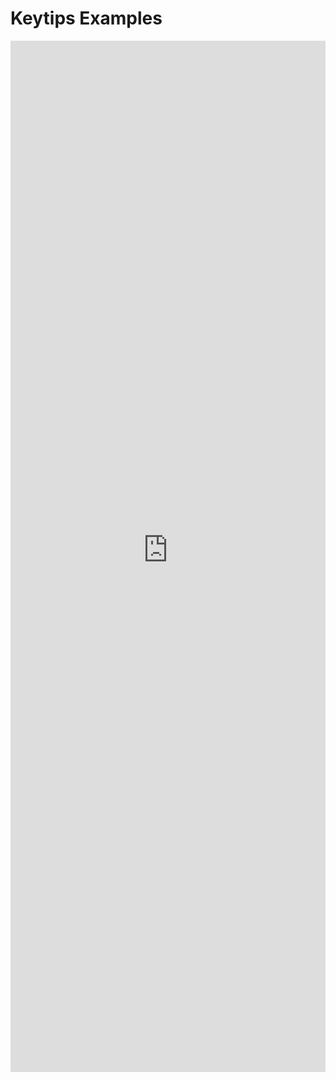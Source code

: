 # Keytips Examples

<iframe 
    title='Keytips Examples'
    src='https://fabricweb.z5.web.core.windows.net/pr-deploy-site/refs/heads/master/fabric-website-resources/dist/index.html#/examples/keytips?docsExample=true'
    frameborder='no'
    height='1650'
    style='width: 100%;'
>